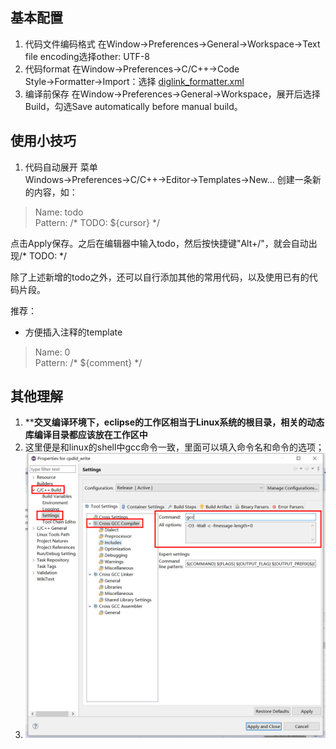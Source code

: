 ## 基本配置
1. 代码文件编码格式
在Window→Preferences→General→Workspace→Text file encoding选择other: UTF-8
2. 代码format
在Window→Preferences→C/C++→Code Style→Formatter→Import：选择 [diglink_formatter.xml](diglink_formatter.xml)
3. 编译前保存
在Window→Preferences→General→Workspace，展开后选择Build，勾选Save automatically before manual build。

## 使用小技巧
1. 代码自动展开
菜单Windows→Preferences→C/C++→Editor→Templates→New... 创建一条新的内容，如：
> Name: todo <br> 
> Pattern: /* TODO: ${cursor} */

点击Apply保存。之后在编辑器中输入todo，然后按快捷键"Alt+/"，就会自动出现/* TODO:  */

除了上述新增的todo之外，还可以自行添加其他的常用代码，以及使用已有的代码片段。

推荐：

- 方便插入注释的template

> Name: 0 <br> 
> Pattern: /* ${comment} */

## 其他理解

1. ****交叉编译环境下，eclipse的工作区相当于Linux系统的根目录，相关的动态库编译目录都应该放在工作区中**
1. 这里便是和linux的shell中gcc命令一致，里面可以填入命令名和命令的选项；
1. <img src="../../../6.图片/image-20240108183208184.png" alt="image-20240108183208184" style="zoom:50%;" />
